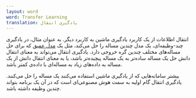 ```yaml
---
layout: word
word: Transfer Learning
translation: یادگیری انتقال
---
```


انتقال اطلاعات از یک کاربرد یادگیری ماشین به کاربرد دیگر. به عنوان مثال، در یادگیری چند-وظیفه‌ای، یک مدل چندین مساله را حل می‌کند، مثل یک [مدل عمیق](/D/deep_model) که برای حل مساله‌های مختلف چندین گره خروجی دارد. یادگیری انتقال می‌تواند به معنای انتقال دانش حل یک مساله ساده‌تر به یک مساله پیچیده‌تر باشد، یا به معنای انتقال دانش از یک مساله به داده‌های زیاد به مساله‌ای با داده‌ی کمتر باشد.

بیشتر سامانه‌هایی که از یادگیری ماشین استفاده می‌کنند یک مساله را حل می‌کنند. یادگیری انتقال گام اولیه به سمت هوش مصنوعی‌ای است که در آن یک برنامه بتواند چندین وظیفه داشته باشد.
